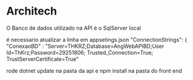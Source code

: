 # Architech
O Banco de dados utilizado na API é o SqlServer local

é necessario atualizar a linha em appsetings.json
"ConnectionStrings": {
    "ConexaoBD" : "Server=THKRZ;Database=AngWebAPIBD;User Id=ThKrz;Password=29251806; Trusted_Connection=True; TrustServerCertificate=True"


rode dotnet update na pasta da api
e npm install na pasta do front end
